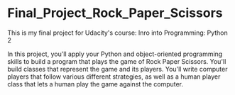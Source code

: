 # Final_Project_Rock_Paper_Scissors

 This is my final project for Udacity's course: Inro into Programming: Python 2
 
In this project, you'll apply your Python and object-oriented 
programming skills to build a program that plays the game of Rock 
Paper Scissors. You'll build classes that represent the game and 
its players. You'll write computer players that follow various 
different strategies, as well as a human player class that lets a 
human play the game against the computer.
